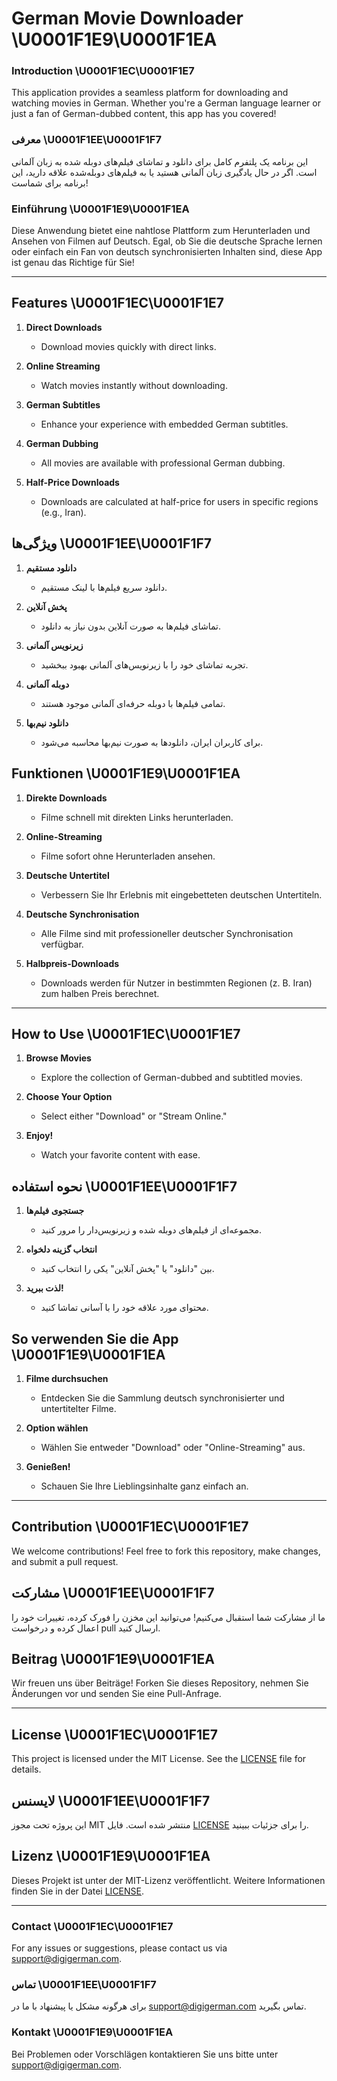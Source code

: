 # German Movie Downloader \U0001F1E9\U0001F1EA

### **Introduction** \U0001F1EC\U0001F1E7
This application provides a seamless platform for downloading and watching movies in German. Whether you're a German language learner or just a fan of German-dubbed content, this app has you covered!

### **معرفی** \U0001F1EE\U0001F1F7
این برنامه یک پلتفرم کامل برای دانلود و تماشای فیلم‌های دوبله شده به زبان آلمانی است. اگر در حال یادگیری زبان آلمانی هستید یا به فیلم‌های دوبله‌شده علاقه دارید، این برنامه برای شماست!

### **Einführung** \U0001F1E9\U0001F1EA
Diese Anwendung bietet eine nahtlose Plattform zum Herunterladen und Ansehen von Filmen auf Deutsch. Egal, ob Sie die deutsche Sprache lernen oder einfach ein Fan von deutsch synchronisierten Inhalten sind, diese App ist genau das Richtige für Sie!

---

## **Features** \U0001F1EC\U0001F1E7

1. **Direct Downloads**
   - Download movies quickly with direct links.

2. **Online Streaming**
   - Watch movies instantly without downloading.

3. **German Subtitles**
   - Enhance your experience with embedded German subtitles.

4. **German Dubbing**
   - All movies are available with professional German dubbing.

5. **Half-Price Downloads**
   - Downloads are calculated at half-price for users in specific regions (e.g., Iran).

## **ویژگی‌ها** \U0001F1EE\U0001F1F7

1. **دانلود مستقیم**
   - دانلود سریع فیلم‌ها با لینک مستقیم.

2. **پخش آنلاین**
   - تماشای فیلم‌ها به صورت آنلاین بدون نیاز به دانلود.

3. **زیرنویس آلمانی**
   - تجربه تماشای خود را با زیرنویس‌های آلمانی بهبود ببخشید.

4. **دوبله آلمانی**
   - تمامی فیلم‌ها با دوبله حرفه‌ای آلمانی موجود هستند.

5. **دانلود نیم‌بها**
   - برای کاربران ایران، دانلودها به صورت نیم‌بها محاسبه می‌شود.

## **Funktionen** \U0001F1E9\U0001F1EA

1. **Direkte Downloads**
   - Filme schnell mit direkten Links herunterladen.

2. **Online-Streaming**
   - Filme sofort ohne Herunterladen ansehen.

3. **Deutsche Untertitel**
   - Verbessern Sie Ihr Erlebnis mit eingebetteten deutschen Untertiteln.

4. **Deutsche Synchronisation**
   - Alle Filme sind mit professioneller deutscher Synchronisation verfügbar.

5. **Halbpreis-Downloads**
   - Downloads werden für Nutzer in bestimmten Regionen (z. B. Iran) zum halben Preis berechnet.

---

## **How to Use** \U0001F1EC\U0001F1E7

1. **Browse Movies**
   - Explore the collection of German-dubbed and subtitled movies.

2. **Choose Your Option**
   - Select either "Download" or "Stream Online."

3. **Enjoy!**
   - Watch your favorite content with ease.

## **نحوه استفاده** \U0001F1EE\U0001F1F7

1. **جستجوی فیلم‌ها**
   - مجموعه‌ای از فیلم‌های دوبله شده و زیرنویس‌دار را مرور کنید.

2. **انتخاب گزینه دلخواه**
   - بین "دانلود" یا "پخش آنلاین" یکی را انتخاب کنید.

3. **لذت ببرید!**
   - محتوای مورد علاقه خود را با آسانی تماشا کنید.

## **So verwenden Sie die App** \U0001F1E9\U0001F1EA

1. **Filme durchsuchen**
   - Entdecken Sie die Sammlung deutsch synchronisierter und untertitelter Filme.

2. **Option wählen**
   - Wählen Sie entweder "Download" oder "Online-Streaming" aus.

3. **Genießen!**
   - Schauen Sie Ihre Lieblingsinhalte ganz einfach an.

---

## **Contribution** \U0001F1EC\U0001F1E7
We welcome contributions! Feel free to fork this repository, make changes, and submit a pull request.

## **مشارکت** \U0001F1EE\U0001F1F7
ما از مشارکت شما استقبال می‌کنیم! می‌توانید این مخزن را فورک کرده، تغییرات خود را اعمال کرده و درخواست pull ارسال کنید.

## **Beitrag** \U0001F1E9\U0001F1EA
Wir freuen uns über Beiträge! Forken Sie dieses Repository, nehmen Sie Änderungen vor und senden Sie eine Pull-Anfrage.

---

## **License** \U0001F1EC\U0001F1E7
This project is licensed under the MIT License. See the [LICENSE](LICENSE) file for details.

## **لایسنس** \U0001F1EE\U0001F1F7
این پروژه تحت مجوز MIT منتشر شده است. فایل [LICENSE](LICENSE) را برای جزئیات ببینید.

## **Lizenz** \U0001F1E9\U0001F1EA
Dieses Projekt ist unter der MIT-Lizenz veröffentlicht. Weitere Informationen finden Sie in der Datei [LICENSE](LICENSE).

---

### **Contact** \U0001F1EC\U0001F1E7
For any issues or suggestions, please contact us via [support@digigerman.com](mailto:support@digigerman.com).

### **تماس** \U0001F1EE\U0001F1F7
برای هرگونه مشکل یا پیشنهاد با ما در [support@digigerman.com](mailto:support@digigerman.com) تماس بگیرید.

### **Kontakt** \U0001F1E9\U0001F1EA
Bei Problemen oder Vorschlägen kontaktieren Sie uns bitte unter [support@digigerman.com](mailto:support@digigerman.com).
